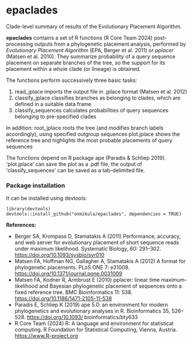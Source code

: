 # epaclades
Clade-level summary of results of the Evolutionary Placement Algorithm.

**epaclades** contains a set of R functions (R Core Team 2024) post-processing outputs from a phylogenetic placement analysis, performed by *Evolutionary Placement Algorithm* (EPA, Berger et al. 2011) or *pplacer* (Matsen et al. 2010).
They summarize probability of a query sequence placement on separate branches of the tree, so the support for its placement within a whole clade (or lineage) is obtained.

The functions perform successively three basic tasks:
1. read_jplace imports the output file in .jplace format (Matsen et al. 2012)
2. classify_jplace classifies branches as belonging to clades, which are defined in a suitable data frame
3. classify_sequences calculates probabilities of query sequences belonging to pre-specified clades

In addition:
root_jplace roots the tree (and modifies branch labels accordingly), using specified outgroup sequences
plot.jplace shows the reference tree and highlights the most probable placements of query sequences

The functions depend on R package ape (Paradis & Schliep 2019). 'plot.jplace' can save the plot as a .pdf file, the output of 'classify_sequences' can be saved as a tab-delimited file.

### **Package installation**
It can be installed using devtools:

```
library(devtools)
devtools::install_github("onmikula/epaclades", dependencies = TRUE)
```

**References:**
- Berger SA, Krompass D, Stamatakis A (2011) Performance, accuracy, and web server for evolutionary placement of short sequence reads under maximum likelihood. Systematic Biology, 60: 291–302. https://doi.org/10.1093/sysbio/syr010
- Matsen FA, Hoffman NG, Gallagher A, Stamatakis A (2012) A format for phylogenetic placements. PLoS ONE 7: e31009. https://doi.org/10.1371/journal.pone.0031009
- Matsen FA, Kodner R, Armbrust E (2010) pplacer: linear time maximum-likelihood and Bayesian phylogenetic placement of sequences onto a fixed reference tree. BMC Bioinformatics 11: 538. https://doi.org/10.1186/1471-2105-11-538
- Paradis E, Schliep K (2019) ape 5.0: an environment for modern phylogenetics and evolutionary analyses in R. Bioinformatics 35, 526–528. https://doi.org/10.1093/ bioinformatics/bty633
- R Core Team (2024) R: A language and environment for statistical computing. R Foundation for Statistical Computing, Vienna, Austria. https://www.R-project.org

